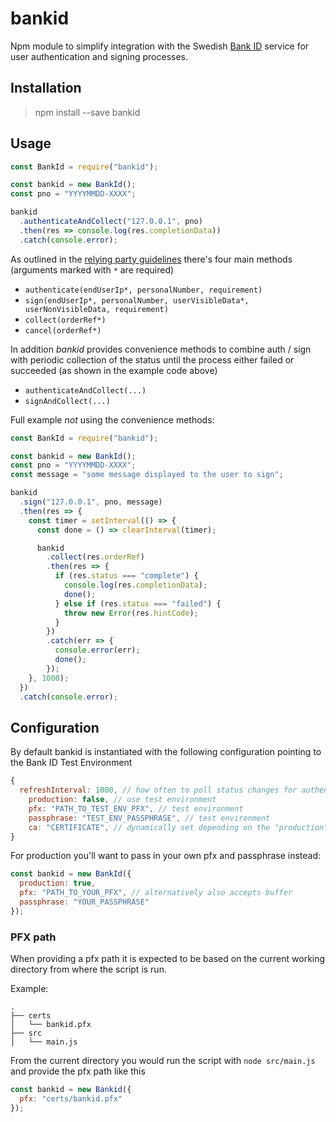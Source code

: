 # bankid

Npm module to simplify integration with the Swedish [Bank ID](https://www.bankid.com/en/) service for user authentication and signing processes.

## Installation

> npm install --save bankid

## Usage

```javascript
const BankId = require("bankid");

const bankid = new BankId();
const pno = "YYYYMMDD-XXXX";

bankid
  .authenticateAndCollect("127.0.0.1", pno)
  .then(res => console.log(res.completionData))
  .catch(console.error);
```

As outlined in the [relying party guidelines](https://www.bankid.com/assets/bankid/rp/bankid-relying-party-guidelines-v2.13.pdf) there's four main methods (arguments marked with `*` are required)

- `authenticate(endUserIp*, personalNumber, requirement)`
- `sign(endUserIp*, personalNumber, userVisibleData*, userNonVisibleData, requirement)`
- `collect(orderRef*)`
- `cancel(orderRef*)`

In addition _bankid_ provides convenience methods to combine auth / sign with periodic collection of the status until the process either failed or succeeded (as shown in the example code above)

- `authenticateAndCollect(...)`
- `signAndCollect(...)`

Full example _not_ using the convenience methods:

```javascript
const BankId = require("bankid");

const bankid = new BankId();
const pno = "YYYYMMDD-XXXX";
const message = "some message displayed to the user to sign";

bankid
  .sign("127.0.0.1", pno, message)
  .then(res => {
    const timer = setInterval(() => {
      const done = () => clearInterval(timer);

      bankid
        .collect(res.orderRef)
        .then(res => {
          if (res.status === "complete") {
            console.log(res.completionData);
            done();
          } else if (res.status === "failed") {
            throw new Error(res.hintCode);
          }
        })
        .catch(err => {
          console.error(err);
          done();
        });
    }, 1000);
  })
  .catch(console.error);
```

## Configuration

By default bankid is instantiated with the following configuration pointing to the Bank ID Test Environment

```javascript
{
  refreshInterval: 1000, // how often to poll status changes for authenticateAndCollect and signAndCollect
	production: false, // use test environment
	pfx: "PATH_TO_TEST_ENV_PFX", // test environment
	passphrase: "TEST_ENV_PASSPHRASE", // test environment
	ca: "CERTIFICATE", // dynamically set depending on the "production" setting unless explicitely provided
}
```

For production you'll want to pass in your own pfx and passphrase instead:

```javascript
const bankid = new BankId({
  production: true,
  pfx: "PATH_TO_YOUR_PFX", // alternatively also accepts buffer
  passphrase: "YOUR_PASSPHRASE"
});
```

### PFX path

When providing a pfx path it is expected to be based on the current working directory from where the script is run.

Example:

```
.
├── certs
│   └── bankid.pfx
├── src
│   └── main.js
```

From the current directory you would run the script with `node src/main.js` and provide the pfx path like this

```javascript
const bankid = new Bankid({
  pfx: "certs/bankid.pfx"
});
```

